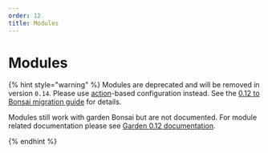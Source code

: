```yaml
---
order: 12
title: Modules
---
```


# Modules

{% hint style="warning" %}
Modules are deprecated and will be removed in version `0.14`. Please use [action](./actions.md)-based configuration instead. See the [0.12 to Bonsai migration guide](../guides/migrating-to-bonsai.md) for details.

Modules still work with garden Bonsai but are not documented. For module related documentation please see [Garden 0.12 documentation](https://github.com/garden-io/garden/tree/0.12/docs).

{% endhint %}
